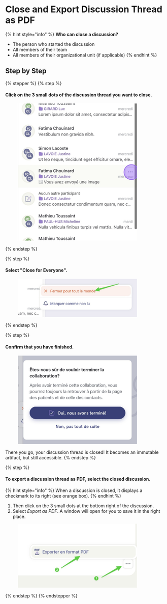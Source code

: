 # Close and Export Discussion Thread as PDF

{% hint style="info" %}
**Who can close a discussion?**

* The person who started the discussion
* All members of their team
* All members of their organizational unit (if applicable)
{% endhint %}

## Step by Step

{% stepper %}
{% step %}
#### Click on the 3 small dots of the discussion thread you want to close.

<div align="left"><figure><img src="../../.gitbook/assets/Fermer et exporter en PDF un fil de discussion - Step 1.png" alt="" width="375"><figcaption></figcaption></figure></div>
{% endstep %}

{% step %}
#### Select "Close for Everyone".

<div align="left"><figure><img src="../../.gitbook/assets/Fermer et exporter en PDF un fil de discussion - Step 2.jpeg" alt="" width="375"><figcaption></figcaption></figure></div>
{% endstep %}

{% step %}
#### Confirm that you have finished.

<div align="left"><figure><img src="../../.gitbook/assets/Fermer et exporter en PDF un fil de discussion - Step 3.jpeg" alt="" width="375"><figcaption></figcaption></figure></div>

There you go, your discussion thread is closed! It becomes an immutable artifact, but still accessible.
{% endstep %}

{% step %}
#### To export a discussion thread as PDF, select the closed discussion.

{% hint style="info" %}
When a discussion is closed, it displays a checkmark to its right (see orange box).
{% endhint %}

1. Then click on the 3 small dots at the bottom right of the discussion.
2. Select _Export as PDF_. A window will open for you to save it in the right place.

<div align="left"><figure><img src="../../.gitbook/assets/Fermer et exporter en PDF un fil de discussion - Step 4.jpeg" alt="" width="375"><figcaption></figcaption></figure></div>
{% endstep %}
{% endstepper %}
